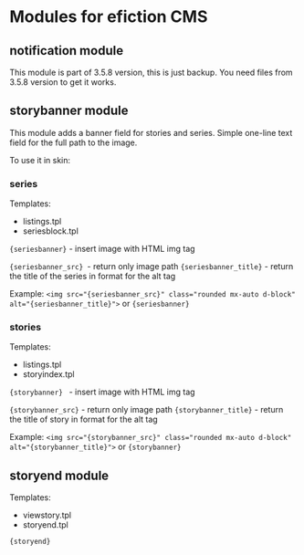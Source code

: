 # Modules for efiction CMS
 
## notification module

This module is part of 3.5.8 version, this is just backup. 
You need files from 3.5.8 version to get it works.

## storybanner module

This module adds a banner field for stories and series. Simple one-line text field for the full path to the image.

To use it in skin:

### series

Templates:
- listings.tpl
- seriesblock.tpl

`{seriesbanner}`  - insert image with HTML img tag

`{seriesbanner_src} `- return only image path
`{seriesbanner_title}` - return the title of the series in format for the alt tag

Example:
`<img src="{seriesbanner_src}" class="rounded mx-auto d-block" alt="{seriesbanner_title}">`
or 
`{seriesbanner}`

### stories

Templates:
- listings.tpl
- storyindex.tpl

`{storybanner} ` - insert image with HTML img tag

`{storybanner_src}` - return only image path
`{storybanner_title}` - return the title of story in format for the alt tag

Example:
`<img src="{storybanner_src}" class="rounded mx-auto d-block" alt="{storybanner_title}">`
or 
`{storybanner}`

## storyend module

Templates:
- viewstory.tpl
- storyend.tpl

`{storyend}`  
